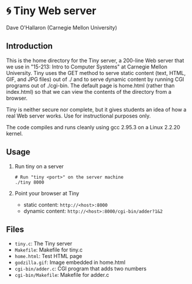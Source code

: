 # :cyclone: Tiny Web server

Dave O'Hallaron (Carnegie Mellon University)

## Introduction
This is the home directory for the Tiny server, a 200-line Web server that we use in "15-213: Intro to Computer Systems" at Carnegie Mellon University.  Tiny uses the GET method to serve static content (text, HTML, GIF, and JPG files) out of ./ and to serve dynamic content by running CGI programs out of ./cgi-bin. The default page is home.html (rather than index.html) so that we can view the contents of the directory from a browser.

Tiny is neither secure nor complete, but it gives students an idea of how a real Web server works. Use for instructional purposes only.

The code compiles and runs cleanly using gcc 2.95.3 on a Linux 2.2.20 kernel.

## Usage

1. Run tiny on a server

    ```shell
    # Run "tiny <port>" on the server machine 
    ./tiny 8000
    ```

2. Point your browser at Tiny
   * static content: `http://<host>:8000`
   * dynamic content: `http://<host>:8000/cgi-bin/adder?1&2`

## Files

* `tiny.c`: The Tiny server
* `Makefile`: Makefile for tiny.c
* `home.html`: Test HTML page
* `godzilla.gif`: Image embedded in home.html	
* `cgi-bin/adder.c`: CGI program that adds two numbers
* `cgi-bin/Makefile`: Makefile for adder.c
